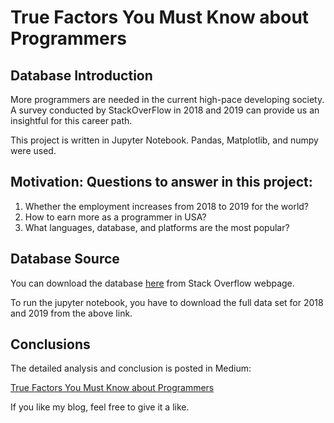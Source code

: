 # True Factors You Must Know about Programmers

## Database Introduction

More programmers are needed in the current high-pace developing society. A survey conducted by StackOverFlow in 2018 and 2019 can provide us an insightful for this career path. 

This project is written in Jupyter Notebook. Pandas, Matplotlib, and numpy were used. 

## Motivation: Questions to answer in this project:

1. Whether the employment increases from 2018 to 2019 for the world?
2. How to earn more as a programmer in USA?
3. What languages, database, and platforms are the most popular?

## Database Source

You can download the database [here](https://insights.stackoverflow.com/survey) from Stack Overflow webpage.

To run the jupyter notebook, you have to download the full data set for 2018 and 2019 from the above link. 

## Conclusions

The detailed analysis and conclusion is posted in Medium: 

[True Factors You Must Know about Programmers](https://medium.com/@wenqinyou223/true-factors-you-must-know-about-programmers-528085d5da2b)

If you like my blog, feel free to give it a like.
